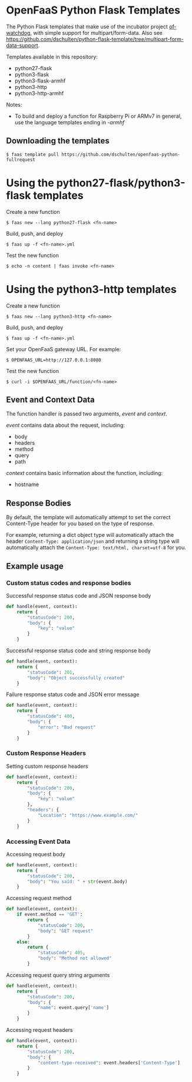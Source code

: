 OpenFaaS Python Flask Templates
=============================================

The Python Flask templates that make use of the incubator project [of-watchdog](https://github.com/openfaas-incubator/of-watchdog), with simple support for multipart/form-data. Also see https://github.com/dschulten/python-flask-template/tree/multipart-form-data-support.

Templates available in this repository:
- python27-flask
- python3-flask
- python3-flask-armhf
- python3-http
- python3-http-armhf

Notes:
- To build and deploy a function for Raspberry Pi or ARMv7 in general, use the language templates ending in *-armhf*

## Downloading the templates
```
$ faas template pull https://github.com/dschulten/openfaas-python-fullrequest
```

# Using the python27-flask/python3-flask templates
Create a new function
```
$ faas new --lang python27-flask <fn-name>
```
Build, push, and deploy
```
$ faas up -f <fn-name>.yml
```
Test the new function
```
$ echo -n content | faas invoke <fn-name>
```

# Using the python3-http templates
Create a new function
```
$ faas new --lang python3-http <fn-name>
```
Build, push, and deploy
```
$ faas up -f <fn-name>.yml
```
Set your OpenFaaS gateway URL. For example:
```
$ OPENFAAS_URL=http://127.0.0.1:8080
```
Test the new function
```
$ curl -i $OPENFAAS_URL/function/<fn-name>
```

## Event and Context Data
The function handler is passed two arguments, *event* and *context*.

*event* contains data about the request, including:
- body
- headers
- method
- query
- path

*context* contains basic information about the function, including:
- hostname

## Response Bodies
By default, the template will automatically attempt to set the correct Content-Type header for you based on the type of response. 

For example, returning a dict object type will automatically attach the header `Content-Type: application/json` and returning a string type will automatically attach the `Content-Type: text/html, charset=utf-8` for you.

## Example usage
### Custom status codes and response bodies
Successful response status code and JSON response body
```python
def handle(event, context):
    return {
        "statusCode": 200,
        "body": {
            "key": "value"
        }
    }
```
Successful response status code and string response body
```python
def handle(event, context):
    return {
        "statusCode": 201,
        "body": "Object successfully created"
    }
```
Failure response status code and JSON error message
```python
def handle(event, context):
    return {
        "statusCode": 400,
        "body": {
            "error": "Bad request"
        }
    }
```
### Custom Response Headers
Setting custom response headers
```python
def handle(event, context):
    return {
        "statusCode": 200,
        "body": {
            "key": "value"
        },
        "headers": {
            "Location": "https://www.example.com/"
        }   
    }
```
### Accessing Event Data
Accessing request body
```python
def handle(event, context):
    return {
        "statusCode": 200,
        "body": "You said: " + str(event.body)
    }
```
Accessing request method
```python
def handle(event, context):
    if event.method == 'GET':
        return {
            "statusCode": 200,
            "body": "GET request"
        }
    else:
        return {
            "statusCode": 405,
            "body": "Method not allowed"
        }
```
Accessing request query string arguments
```python
def handle(event, context):
    return {
        "statusCode": 200,
        "body": {
            "name": event.query['name']
        }
    }
```
Accessing request headers
```python
def handle(event, context):
    return {
        "statusCode": 200,
        "body": {
            "content-type-received": event.headers['Content-Type']
        }
    }
```